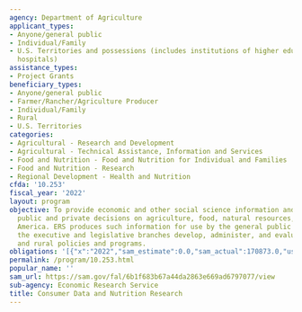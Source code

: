 ```yaml
---
agency: Department of Agriculture
applicant_types:
- Anyone/general public
- Individual/Family
- U.S. Territories and possessions (includes institutions of higher education and
  hospitals)
assistance_types:
- Project Grants
beneficiary_types:
- Anyone/general public
- Farmer/Rancher/Agriculture Producer
- Individual/Family
- Rural
- U.S. Territories
categories:
- Agricultural - Research and Development
- Agricultural - Technical Assistance, Information and Services
- Food and Nutrition - Food and Nutrition for Individual and Families
- Food and Nutrition - Research
- Regional Development - Health and Nutrition
cfda: '10.253'
fiscal_year: '2022'
layout: program
objective: To provide economic and other social science information and analysis for
  public and private decisions on agriculture, food, natural resources, and rural
  America. ERS produces such information for use by the general public and to help
  the executive and legislative branches develop, administer, and evaluate agricultural
  and rural policies and programs.
obligations: '[{"x":"2022","sam_estimate":0.0,"sam_actual":170873.0,"usa_spending_actual":658707.79},{"x":"2023","sam_estimate":650000.0,"sam_actual":0.0,"usa_spending_actual":-7049.56},{"x":"2024","sam_estimate":0.0,"sam_actual":0.0,"usa_spending_actual":0.0}]'
permalink: /program/10.253.html
popular_name: ''
sam_url: https://sam.gov/fal/6b1f683b67a44da2863e669ad6797077/view
sub-agency: Economic Research Service
title: Consumer Data and Nutrition Research
---
```

